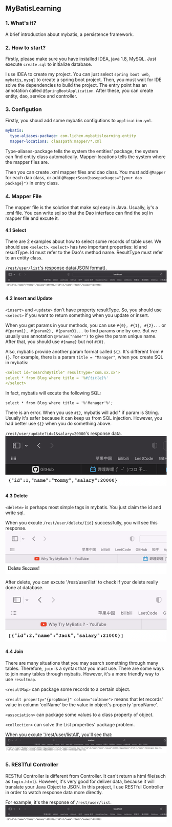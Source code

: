 ## MyBatisLearning

### 1. What's it?
A brief introduction about mybatis, a persistence framework.

### 2. How to start?
Firstly, please make sure you have installed IDEA, java 1.8, MySQL. Just execute `create.sql` to initialize database.

I use IDEA to create my project. You can just select `spring boot web`, `mybatis`, `mysql` to create a spring boot project.
Then, you must wait for IDE solve the dependencies to build the project. The entry point has an annotation called `@SpringBootApplication`.
After these, you can create entity, dao, service and controller.

### 3. Configution
Firstly, you shoud add some mybatis configutions to `application.yml`.
```yaml
mybatis:
  type-aliases-package: com.lichen.mybatislearning.entity
  mapper-locations: classpath:mapper/*.xml
```
Type-aliases-package tells the system the entities' package, the system can find entity class automatically.
Mapper-locations tells the system where the mapper files are.

Then you can create .xml mapper files and dao class. You must add `@Mapper` for each dao class, or add `@MapperScan(basepackages="{your dao package}")` in entry class.

### 4. Mapper File
The mapper file is the solution that make sql easy in Java. Usually, iy's a .xml file. You can write sql so that the Dao interface
can find the sql in mapper file and excute it.

#### 4.1 Select
There are 2 examples about how to select some records of table user.
We should use `<select>`. `<select>` has two important properties: id and resultType.
Id must refer to the Dao's method name. ResultType must refer to an entity class.

`/rest/user/list`'s response data(JSON format).
![](images/list.png)

#### 4.2 Insert and Update
`<insert>` and `<update>` don't have property resultType.
So, you should use `<select>` if you want to return something when you update or insert.

When you get params in your methods, you can use `#{0}, #{1}, #{2}...`
or `#{param1}, #{param2}, #{param3}...` to find params one by one. But we usually use annotation `@Param("name"")` to
give the param unique name. After that, you should use `#{name}` but not `#{0}`.

Also, mybatis provide another param format called `${}`.
It's different from `#{}`.
For example, there is a param `title = "Manager"`,
when you create SQL in mybatis:
```yaml
<select id="searchByTitle" resultType="com.xx.xx">
select * from Blog where title = '%#{title}%'
</select>
```
In fact, mybatis will excute the following SQL:
```mysql
select * from Blog where title = '%'Manager'%';
```
There is an error.
When you use `#{}`, mybatis will add **'** if param is String.
Usually it's safer because it can keep us from SQL injection.
However, you had better use `${}` when you do something above.


`/rest/user/update?id=1&salary=20000`'s response data.
![](images/update.png)

#### 4.3 Delete
`<delete>` is perhaps most simple tags in mybatis. You just claim the id and write sql.

When you excute `/rest/user/delete/{id}` successfully, you will see this response.
![](images/delete.png)

After delete, you can excute '/rest/user/list' to check if your delete really done at database.
![](images/after%20delete.png)

#### 4.4 Join
There are many situations that you may search something through many tables.
Therefore, `join` is a syntax that you must use. There are some ways
to join many tables through mybatis. However, it's a more friendly way
to use `resultmap`.

`<resultMap>` can package some records to a certain object.

`<result property="{propNmae}" column="colName">`
means that let records' value in column 'colName' be the value in object's property 'propName'.

`<association>` can package some values to a class property of object.

`<collection>` can solve the List<someclass> properties' package problem.

When you excute '/rest/user/listAll', you'll see that:
![](images/join.png)


### 5. RESTful Controller
RESTful Controller is different from Controller. It can't return a html file(such as `login.html`).
However, it's very good for deliver data, because it will translate your Java Object to JSON. In this
project, I use RESTful Controller in order to watch response data more directly.

For example, it's the response of `/rest/user/list`.
![](images/list.png)

